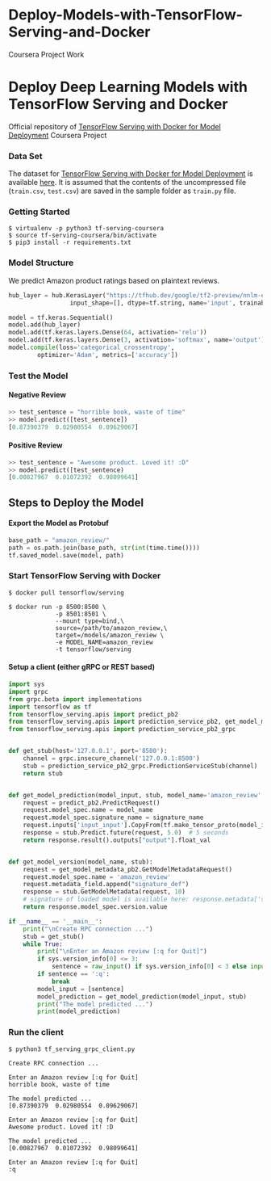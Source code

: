 # Deploy-Models-with-TensorFlow-Serving-and-Docker
Coursera Project Work

# Deploy Deep Learning Models with TensorFlow Serving and Docker
Official repository of [TensorFlow Serving with Docker for Model Deployment](https://www.coursera.org/projects/tensorflow-serving-docker-model-deployment) Coursera Project

### Data Set
The dataset for [TensorFlow Serving with Docker for Model Deployment](https://www.coursera.org/projects/tensorflow-serving-docker-model-deployment) is available [here](https://drive.google.com/file/d/14v42um2VRAfQPfGnBJ4QzOie4VZOPK_F/view?usp=sharing). It is assumed that the contents of the uncompressed file (`train.csv`, `test.csv`) are saved in the sample folder as `train.py` file.


### Getting Started

```
$ virtualenv -p python3 tf-serving-coursera
$ source tf-serving-coursera/bin/activate
$ pip3 install -r requirements.txt
```

### Model Structure

We predict Amazon product ratings based on plaintext reviews.
```python
hub_layer = hub.KerasLayer("https://tfhub.dev/google/tf2-preview/nnlm-en-dim128/1", output_shape=[128], 
                 input_shape=[], dtype=tf.string, name='input', trainable=False)

model = tf.keras.Sequential()
model.add(hub_layer)
model.add(tf.keras.layers.Dense(64, activation='relu'))
model.add(tf.keras.layers.Dense(3, activation='softmax', name='output'))
model.compile(loss='categorical_crossentropy',
        optimizer='Adam', metrics=['accuracy'])
```


### Test the Model

#### Negative Review

```python
>> test_sentence = "horrible book, waste of time"
>> model.predict([test_sentence])
[0.87390379  0.02980554  0.09629067]
```

#### Positive Review

```python
>> test_sentence = "Awesome product. Loved it! :D"
>> model.predict([test_sentence)
[0.00827967  0.01072392  0.98099641]
```

## Steps to Deploy the Model

#### Export the Model as Protobuf

```python
base_path = "amazon_review/"
path = os.path.join(base_path, str(int(time.time())))
tf.saved_model.save(model, path)
```

### Start TensorFlow Serving with Docker

```
$ docker pull tensorflow/serving

$ docker run -p 8500:8500 \
             -p 8501:8501 \
             --mount type=bind,\
             source=/path/to/amazon_review,\
             target=/models/amazon_review \
             -e MODEL_NAME=amazon_review
             -t tensorflow/serving
```

#### Setup a client (either gRPC or REST based)

```python
import sys
import grpc
from grpc.beta import implementations
import tensorflow as tf
from tensorflow_serving.apis import predict_pb2
from tensorflow_serving.apis import prediction_service_pb2, get_model_metadata_pb2
from tensorflow_serving.apis import prediction_service_pb2_grpc


def get_stub(host='127.0.0.1', port='8500'):
    channel = grpc.insecure_channel('127.0.0.1:8500') 
    stub = prediction_service_pb2_grpc.PredictionServiceStub(channel)
    return stub


def get_model_prediction(model_input, stub, model_name='amazon_review', signature_name='serving_default'):
    request = predict_pb2.PredictRequest()
    request.model_spec.name = model_name
    request.model_spec.signature_name = signature_name
    request.inputs['input_input'].CopyFrom(tf.make_tensor_proto(model_input))
    response = stub.Predict.future(request, 5.0)  # 5 seconds
    return response.result().outputs["output"].float_val


def get_model_version(model_name, stub):
    request = get_model_metadata_pb2.GetModelMetadataRequest()
    request.model_spec.name = 'amazon_review'
    request.metadata_field.append("signature_def")
    response = stub.GetModelMetadata(request, 10)
    # signature of loaded model is available here: response.metadata['signature_def']
    return response.model_spec.version.value

if __name__ == '__main__':
    print("\nCreate RPC connection ...")
    stub = get_stub()
    while True:
        print("\nEnter an Amazon review [:q for Quit]")
        if sys.version_info[0] <= 3:
            sentence = raw_input() if sys.version_info[0] < 3 else input()
        if sentence == ':q':
            break
        model_input = [sentence]
        model_prediction = get_model_prediction(model_input, stub)
        print("The model predicted ...")
        print(model_prediction)
```


### Run the client

```
$ python3 tf_serving_grpc_client.py
```

```
Create RPC connection ...

Enter an Amazon review [:q for Quit]
horrible book, waste of time

The model predicted ...
[0.87390379  0.02980554  0.09629067]

Enter an Amazon review [:q for Quit]
Awesome product. Loved it! :D

The model predicted ...
[0.00827967  0.01072392  0.98099641]

Enter an Amazon review [:q for Quit]
:q
